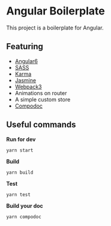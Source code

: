 # Angular Boilerplate

This project is a boilerplate for Angular.

## Featuring
- [Angular6](https://github.com/angular/angular/tree/6.1.x)
- [SASS](https://sass-lang.com/)
- [Karma](https://github.com/karma-runner/karma)
- [Jasmine](https://github.com/jasmine/jasmine)
- [Webpack3](https://github.com/webpack/webpack/tree/webpack-3)
- Animations on router
- A simple custom store
- [Compodoc](https://github.com/compodoc/compodoc)

## Useful commands

**Run for dev**

`yarn start`


**Build**

`yarn build`


**Test**

`yarn test`


**Build your doc**

`yarn compodoc`
